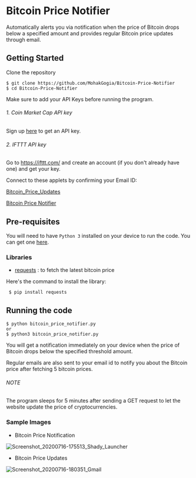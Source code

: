 # Bitcoin Price Notifier

Automatically alerts you via notification when the price of Bitcoin drops below a specified amount and provides regular Bitcoin price updates through email.

## Getting Started

Clone the repository

    $ git clone https://github.com/MohakGogia/Bitcoin-Price-Notifier
    $ cd Bitcoin-Price-Notifier


Make sure to add your API Keys before running the program.


###### 1. Coin Market Cap API key

Sign up [here](https://pro.coinmarketcap.com/signup) to get an API key.



###### 2. IFTTT API key

Go to https://ifttt.com/ and create an account (if you don't already have one) and get your key.

Connect to these applets by confirming your Email ID:


[Bitcoin_Price_Updates](https://ifttt.com/applets/sW4YJE3H)

[Bitcoin Price Notifier](https://ifttt.com/applets/WQsCmaYw)


## Pre-requisites

You will need to have `Python 3` installed on your device to run the code. You can get one [here](https://www.python.org/downloads/).

### Libraries
* [requests](https://requests.readthedocs.io/en/master/) : to fetch the latest bitcoin price


Here's the command to install the library:

     $ pip install requests


## Running the code

    $ python bitcoin_price_notifier.py
    or
    $ python3 bitcoin_price_notifier.py

You will get a notification immediately on your device when the price of Bitcoin drops below the specified threshold amount.

Regular emails are also sent to your email id to notify you about the Bitcoin price after fetching 5 bitcoin prices.

###### NOTE 

The program sleeps for 5 minutes after sending a GET request to let the website update the price of cryptocurrencies.


### Sample Images 

* Bitcoin Price Notification

![Screenshot_20200716-175513_Shady_Launcher](https://user-images.githubusercontent.com/51714505/87854008-3600fd80-c92c-11ea-98fe-2fd15e300f9d.png)

* Bitcoin Price Updates

![Screenshot_20200716-180351_Gmail](https://user-images.githubusercontent.com/51714505/87854125-3057e780-c92d-11ea-9b79-e47c8bfc0c49.png)
